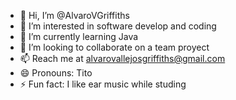 - 👋 Hi, I’m @AlvaroVGriffiths
- 👀 I’m interested in software develop and coding
- 🌱 I’m currently learning Java
- 💞️ I’m looking to collaborate on a team proyect
- 📫 Reach me at alvarovallejosgriffiths@gmail.com
- 😄 Pronouns: Tito
- ⚡ Fun fact: I like ear music while studing

<!---
AlvaroVGriffiths/AlvaroVGriffiths is a ✨ special ✨ repository because its `README.md` (this file) appears on your GitHub profile.
You can click the Preview link to take a look at your changes.
--->
